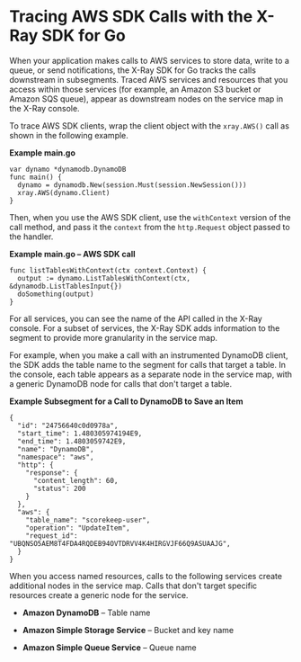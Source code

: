 # Tracing AWS SDK Calls with the X\-Ray SDK for Go<a name="xray-sdk-go-awssdkclients"></a>

When your application makes calls to AWS services to store data, write to a queue, or send notifications, the X\-Ray SDK for Go tracks the calls downstream in subsegments\. Traced AWS services and resources that you access within those services \(for example, an Amazon S3 bucket or Amazon SQS queue\), appear as downstream nodes on the service map in the X\-Ray console\.

To trace AWS SDK clients, wrap the client object with the `xray.AWS()` call as shown in the following example\.

**Example main\.go**  

```
var dynamo *dynamodb.DynamoDB
func main() {
  dynamo = dynamodb.New(session.Must(session.NewSession()))
  xray.AWS(dynamo.Client)
}
```

Then, when you use the AWS SDK client, use the `withContext` version of the call method, and pass it the `context` from the `http.Request` object passed to the handler\.

**Example main\.go – AWS SDK call**  

```
func listTablesWithContext(ctx context.Context) {
  output := dynamo.ListTablesWithContext(ctx, &dynamodb.ListTablesInput{})
  doSomething(output)
}
```

For all services, you can see the name of the API called in the X\-Ray console\. For a subset of services, the X\-Ray SDK adds information to the segment to provide more granularity in the service map\.

For example, when you make a call with an instrumented DynamoDB client, the SDK adds the table name to the segment for calls that target a table\. In the console, each table appears as a separate node in the service map, with a generic DynamoDB node for calls that don't target a table\.

**Example Subsegment for a Call to DynamoDB to Save an Item**  

```
{
  "id": "24756640c0d0978a",
  "start_time": 1.480305974194E9,
  "end_time": 1.4803059742E9,
  "name": "DynamoDB",
  "namespace": "aws",
  "http": {
    "response": {
      "content_length": 60,
      "status": 200
    }
  },
  "aws": {
    "table_name": "scorekeep-user",
    "operation": "UpdateItem",
    "request_id": "UBQNSO5AEM8T4FDA4RQDEB94OVTDRVV4K4HIRGVJF66Q9ASUAAJG",
  }
}
```

When you access named resources, calls to the following services create additional nodes in the service map\. Calls that don't target specific resources create a generic node for the service\.

+ **Amazon DynamoDB** – Table name

+ **Amazon Simple Storage Service** – Bucket and key name

+ **Amazon Simple Queue Service** – Queue name